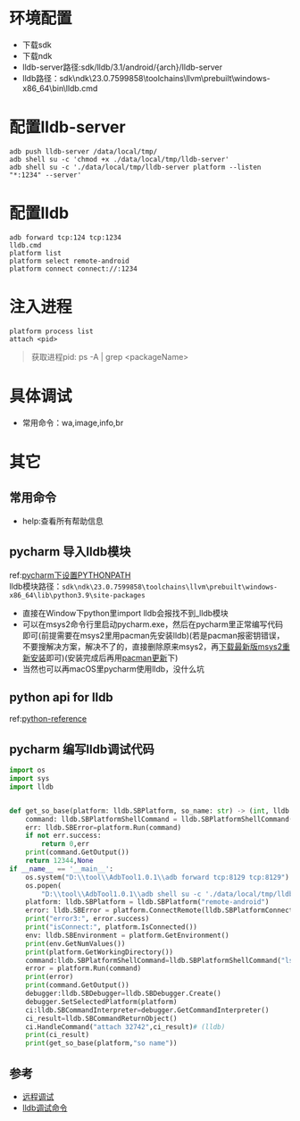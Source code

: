 # 环境配置
- 下载sdk
- 下载ndk
- lldb-server路径:sdk/lldb/3.1/android/{arch}/lldb-server
- lldb路径：sdk\ndk\23.0.7599858\toolchains\llvm\prebuilt\windows-x86_64\bin\lldb.cmd
# 配置lldb-server
```
adb push lldb-server /data/local/tmp/
adb shell su -c 'chmod +x ./data/local/tmp/lldb-server'
adb shell su -c './data/local/tmp/lldb-server platform --listen "*:1234" --server'
```
# 配置lldb
```
adb forward tcp:124 tcp:1234
lldb.cmd
platform list
platform select remote-android
platform connect connect://:1234
```
# 注入进程
```
platform process list
attach <pid>
```
> 获取进程pid: ps -A | grep \<packageName\>

# 具体调试
- 常用命令：wa,image,info,br
# 其它
## 常用命令
- help:查看所有帮助信息
## pycharm 导入lldb模块
ref:[pycharm下设置PYTHONPATH](https://blog.csdn.net/weixin_41698305/article/details/90902427)  
lldb模块路径：`sdk\ndk\23.0.7599858\toolchains\llvm\prebuilt\windows-x86_64\lib\python3.9\site-packages` 
- 直接在Window下python里import lldb会报找不到_lldb模块
- 可以在msys2命令行里启动pycharm.exe，然后在pycharm里正常编写代码即可(前提需要在msys2里用pacman先安装lldb)(若是pacman报密钥错误，不要搜解决方案，解决不了的，直接删除原来msys2，再[下载最新版msys2重新安装](https://www.msys2.org/)即可)(安装完成后再用[pacman更新](https://kaosx.us/docs/pacman/)下)
- 当然也可以再macOS里pycharm使用lldb，没什么坑
## python api for lldb
ref:[python-reference](https://lldb.llvm.org/use/python-reference.html)
## pycharm 编写lldb调试代码
```python
import os
import sys
import lldb


def get_so_base(platform: lldb.SBPlatform, so_name: str) -> (int, lldb.SBError):
    command: lldb.SBPlatformShellCommand = lldb.SBPlatformShellCommand("image list")
    err: lldb.SBError=platform.Run(command)
    if not err.success:
        return 0,err
    print(command.GetOutput())
    return 12344,None
if __name__ == '__main__':
    os.system("D:\\tool\\AdbTool1.0.1\\adb forward tcp:8129 tcp:8129")
    os.popen(
        "D:\\tool\\AdbTool1.0.1\\adb shell su -c './data/local/tmp/lldb-server platform --listen \"*:8129\" --server'")
    platform: lldb.SBPlatform = lldb.SBPlatform("remote-android")
    error: lldb.SBError = platform.ConnectRemote(lldb.SBPlatformConnectOptions("connect://:8129"))
    print("error3:", error.success)
    print("isConnect:", platform.IsConnected())
    env: lldb.SBEnvironment = platform.GetEnvironment()
    print(env.GetNumValues())
    print(platform.GetWorkingDirectory())
    command:lldb.SBPlatformShellCommand=lldb.SBPlatformShellCommand("ls -l")# (shell) android shell env
    error = platform.Run(command)
    print(error)
    print(command.GetOutput())
    debugger:lldb.SBDebugger=lldb.SBDebugger.Create()
    debugger.SetSelectedPlatform(platform)
    ci:lldb.SBCommandInterpreter=debugger.GetCommandInterpreter()
    ci_result=lldb.SBCommandReturnObject()
    ci.HandleCommand("attach 32742",ci_result)# (lldb)
    print(ci_result)
    print(get_so_base(platform,"so name"))
```
## 参考
- [远程调试](https://lldb.llvm.org/use/remote.html)
- [lldb调试命令](https://lldb.llvm.org/use/map.html)
